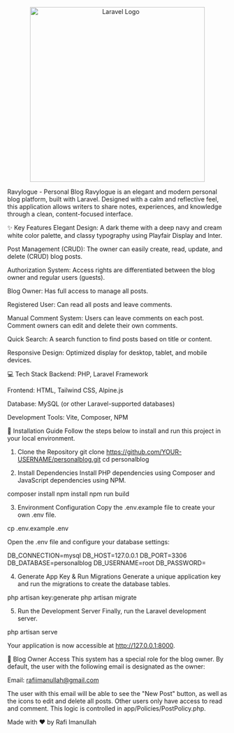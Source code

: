 <p align="center"><a href="https://laravel.com" target="_blank"><img src="https://raw.githubusercontent.com/laravel/art/master/logo-lockup/5%20SVG/2%20CMYK/1%20Full%20Color/laravel-logolockup-cmyk-red.svg" width="400" alt="Laravel Logo"></a></p>

Ravylogue - Personal Blog
Ravylogue is an elegant and modern personal blog platform, built with Laravel. Designed with a calm and reflective feel, this application allows writers to share notes, experiences, and knowledge through a clean, content-focused interface.

✨ Key Features
Elegant Design: A dark theme with a deep navy and cream white color palette, and classy typography using Playfair Display and Inter.

Post Management (CRUD): The owner can easily create, read, update, and delete (CRUD) blog posts.

Authorization System: Access rights are differentiated between the blog owner and regular users (guests).

Blog Owner: Has full access to manage all posts.

Registered User: Can read all posts and leave comments.

Manual Comment System: Users can leave comments on each post. Comment owners can edit and delete their own comments.

Quick Search: A search function to find posts based on title or content.

Responsive Design: Optimized display for desktop, tablet, and mobile devices.

💻 Tech Stack
Backend: PHP, Laravel Framework

Frontend: HTML, Tailwind CSS, Alpine.js

Database: MySQL (or other Laravel-supported databases)

Development Tools: Vite, Composer, NPM

🚀 Installation Guide
Follow the steps below to install and run this project in your local environment.

1. Clone the Repository
git clone https://github.com/YOUR-USERNAME/personalblog.git
cd personalblog

2. Install Dependencies
Install PHP dependencies using Composer and JavaScript dependencies using NPM.

composer install
npm install
npm run build

3. Environment Configuration
Copy the .env.example file to create your own .env file.

cp .env.example .env

Open the .env file and configure your database settings:

DB_CONNECTION=mysql
DB_HOST=127.0.0.1
DB_PORT=3306
DB_DATABASE=personalblog
DB_USERNAME=root
DB_PASSWORD=

4. Generate App Key & Run Migrations
Generate a unique application key and run the migrations to create the database tables.

php artisan key:generate
php artisan migrate

5. Run the Development Server
Finally, run the Laravel development server.

php artisan serve

Your application is now accessible at http://127.0.0.1:8000.

👤 Blog Owner Access
This system has a special role for the blog owner. By default, the user with the following email is designated as the owner:

Email: rafiimanullah@gmail.com

The user with this email will be able to see the "New Post" button, as well as the icons to edit and delete all posts. Other users only have access to read and comment. This logic is controlled in app/Policies/PostPolicy.php.

Made with ❤️ by Rafi Imanullah

